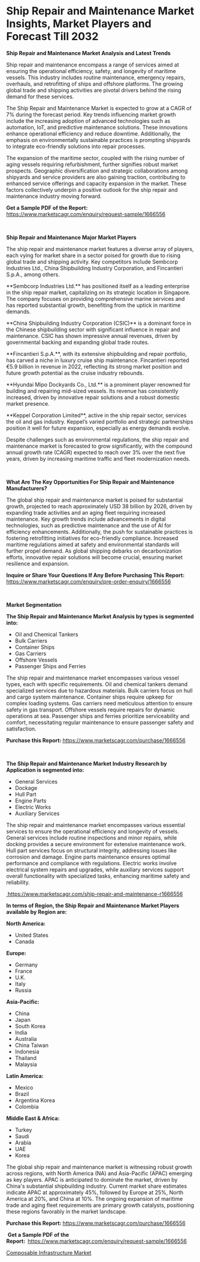 <p><h1>Ship Repair and Maintenance Market Insights, Market Players and Forecast Till 2032</h1></p><p><strong>Ship Repair and Maintenance Market Analysis and Latest Trends</strong></p>
<p><p>Ship repair and maintenance encompass a range of services aimed at ensuring the operational efficiency, safety, and longevity of maritime vessels. This industry includes routine maintenance, emergency repairs, overhauls, and retrofitting of ships and offshore platforms. The growing global trade and shipping activities are pivotal drivers behind the rising demand for these services.</p><p>The Ship Repair and Maintenance Market is expected to grow at a CAGR of 7% during the forecast period. Key trends influencing market growth include the increasing adoption of advanced technologies such as automation, IoT, and predictive maintenance solutions. These innovations enhance operational efficiency and reduce downtime. Additionally, the emphasis on environmentally sustainable practices is prompting shipyards to integrate eco-friendly solutions into repair processes.</p><p>The expansion of the maritime sector, coupled with the rising number of aging vessels requiring refurbishment, further signifies robust market prospects. Geographic diversification and strategic collaborations among shipyards and service providers are also gaining traction, contributing to enhanced service offerings and capacity expansion in the market. These factors collectively underpin a positive outlook for the ship repair and maintenance industry moving forward.</p></p>
<p><strong>Get a Sample PDF of the Report:&nbsp;</strong> <a href="https://www.marketscagr.com/enquiry/request-sample/1666556?utm_campaign=2393&utm_medium=2&utm_source=Github&utm_content=ia&utm_term=06032025&utm_id=ship-repair-and-maintenance">https://www.marketscagr.com/enquiry/request-sample/1666556</a></p>
<p>&nbsp;</p>
<p><strong>Ship Repair and Maintenance Major Market Players</strong></p>
<p><p>The ship repair and maintenance market features a diverse array of players, each vying for market share in a sector poised for growth due to rising global trade and shipping activity. Key competitors include Sembcorp Industries Ltd., China Shipbuilding Industry Corporation, and Fincantieri S.p.A., among others.</p><p>**Sembcorp Industries Ltd.** has positioned itself as a leading enterprise in the ship repair market, capitalizing on its strategic location in Singapore. The company focuses on providing comprehensive marine services and has reported substantial growth, benefiting from the uptick in maritime demands. </p><p>**China Shipbuilding Industry Corporation (CSIC)** is a dominant force in the Chinese shipbuilding sector with significant influence in repair and maintenance. CSIC has shown impressive annual revenues, driven by governmental backing and expanding global trade routes.</p><p>**Fincantieri S.p.A.**, with its extensive shipbuilding and repair portfolio, has carved a niche in luxury cruise ship maintenance. Fincantieri reported €5.9 billion in revenue in 2022, reflecting its strong market position and future growth potential as the cruise industry rebounds.</p><p>**Hyundai Mipo Dockyards Co., Ltd.** is a prominent player renowned for building and repairing mid-sized vessels. Its revenue has consistently increased, driven by innovative repair solutions and a robust domestic market presence.</p><p>**Keppel Corporation Limited**, active in the ship repair sector, services the oil and gas industry. Keppel’s varied portfolio and strategic partnerships position it well for future expansion, especially as energy demands evolve.</p><p>Despite challenges such as environmental regulations, the ship repair and maintenance market is forecasted to grow significantly, with the compound annual growth rate (CAGR) expected to reach over 3% over the next five years, driven by increasing maritime traffic and fleet modernization needs.</p></p>
<p>&nbsp;</p>
<p><strong>What Are The Key Opportunities For Ship Repair and Maintenance Manufacturers?</strong></p>
<p><p>The global ship repair and maintenance market is poised for substantial growth, projected to reach approximately USD 38 billion by 2026, driven by expanding trade activities and an aging fleet requiring increased maintenance. Key growth trends include advancements in digital technologies, such as predictive maintenance and the use of AI for efficiency enhancements. Additionally, the push for sustainable practices is fostering retrofitting initiatives for eco-friendly compliance. Increased maritime regulations aimed at safety and environmental standards will further propel demand. As global shipping debarks on decarbonization efforts, innovative repair solutions will become crucial, ensuring market resilience and expansion.</p></p>
<p><strong>Inquire or Share Your Questions If Any Before Purchasing This Report:</strong> <a href="https://www.marketscagr.com/enquiry/pre-order-enquiry/1666556?utm_campaign=2393&utm_medium=2&utm_source=Github&utm_content=ia&utm_term=06032025&utm_id=ship-repair-and-maintenance">https://www.marketscagr.com/enquiry/pre-order-enquiry/1666556</a></p>
<p>&nbsp;</p>
<p><strong>Market Segmentation</strong></p>
<p><strong>The Ship Repair and Maintenance Market Analysis by types is segmented into:</strong></p>
<p><ul><li>Oil and Chemical Tankers</li><li>Bulk Carriers</li><li>Container Ships</li><li>Gas Carriers</li><li>Offshore Vessels</li><li>Passenger Ships and Ferries</li></ul></p>
<p><p>The ship repair and maintenance market encompasses various vessel types, each with specific requirements. Oil and chemical tankers demand specialized services due to hazardous materials. Bulk carriers focus on hull and cargo system maintenance. Container ships require upkeep for complex loading systems. Gas carriers need meticulous attention to ensure safety in gas transport. Offshore vessels require repairs for dynamic operations at sea. Passenger ships and ferries prioritize serviceability and comfort, necessitating regular maintenance to ensure passenger safety and satisfaction.</p></p>
<p><strong>Purchase this Report:&nbsp;</strong><a href="https://www.marketscagr.com/purchase/1666556?utm_campaign=2393&utm_medium=2&utm_source=Github&utm_content=ia&utm_term=06032025&utm_id=ship-repair-and-maintenance">https://www.marketscagr.com/purchase/1666556</a></p>
<p>&nbsp;</p>
<p><strong>The Ship Repair and Maintenance Market Industry Research by Application is segmented into:</strong></p>
<p><ul><li>General Services</li><li>Dockage</li><li>Hull Part</li><li>Engine Parts</li><li>Electric Works</li><li>Auxiliary Services</li></ul></p>
<p><p>The ship repair and maintenance market encompasses various essential services to ensure the operational efficiency and longevity of vessels. General services include routine inspections and minor repairs, while docking provides a secure environment for extensive maintenance work. Hull part services focus on structural integrity, addressing issues like corrosion and damage. Engine parts maintenance ensures optimal performance and compliance with regulations. Electric works involve electrical system repairs and upgrades, while auxiliary services support overall functionality with specialized tasks, enhancing maritime safety and reliability.</p></p>
<p><a href="https://www.marketscagr.com/ship-repair-and-maintenance-r1666556?utm_campaign=2393&utm_medium=2&utm_source=Github&utm_content=ia&utm_term=06032025&utm_id=ship-repair-and-maintenance">&nbsp;https://www.marketscagr.com/ship-repair-and-maintenance-r1666556</a></p>
<p><strong>In terms of Region, the Ship Repair and Maintenance Market Players available by Region are:</strong></p>
<p>
    <p> <strong> North America: </strong>
        <ul>
            <li>United States</li>
            <li>Canada</li>
        </ul>
        </p> 
    <p> <strong> Europe: </strong>
        <ul>
            <li>Germany</li>
            <li>France</li>
            <li>U.K.</li>
            <li>Italy</li>
            <li>Russia</li>
        </ul>
        </p> 
    <p> <strong> Asia-Pacific: </strong>
        <ul>
            <li>China</li>
            <li>Japan</li>
            <li>South Korea</li>
            <li>India</li>
            <li>Australia</li>
            <li>China Taiwan</li>
            <li>Indonesia</li>
            <li>Thailand</li>
            <li>Malaysia</li>
        </ul>
        </p> 
    <p> <strong> Latin America: </strong>
        <ul>
            <li>Mexico</li>
            <li>Brazil</li>
            <li>Argentina Korea</li>
            <li>Colombia</li>
        </ul>
        </p> 
    <p> <strong> Middle East & Africa: </strong>
        <ul>
            <li>Turkey</li>
            <li>Saudi</li>
            <li>Arabia</li>
            <li>UAE</li>
            <li>Korea</li>
        </ul>
    </p>
    </p>
<p><p>The global ship repair and maintenance market is witnessing robust growth across regions, with North America (NA) and Asia-Pacific (APAC) emerging as key players. APAC is anticipated to dominate the market, driven by China's substantial shipbuilding industry. Current market share estimates indicate APAC at approximately 45%, followed by Europe at 25%, North America at 20%, and China at 10%. The ongoing expansion of maritime trade and aging fleet requirements are primary growth catalysts, positioning these regions favorably in the market landscape.</p></p>
<p><strong>Purchase this Report: </strong><a href="https://www.marketscagr.com/purchase/1666556?utm_campaign=2393&utm_medium=2&utm_source=Github&utm_content=ia&utm_term=06032025&utm_id=ship-repair-and-maintenance">https://www.marketscagr.com/purchase/1666556</a></p>
<p>&nbsp;<strong>Get a Sample PDF of the Report:&nbsp;&nbsp;</strong><a href="https://www.marketscagr.com/enquiry/request-sample/1666556?utm_campaign=2393&utm_medium=2&utm_source=Github&utm_content=ia&utm_term=06032025&utm_id=ship-repair-and-maintenance">https://www.marketscagr.com/enquiry/request-sample/1666556</a></p>
<p><strong></strong></p>
<p><p><a href="https://github.com/sca704osol/Market-Research-Report-List-1/blob/main/composable-infrastructure-market.md?utm_campaign=2393&utm_medium=2&utm_source=Github&utm_content=ia&utm_term=06032025&utm_id=ship-repair-and-maintenance">Composable Infrastructure Market</a></p></p>